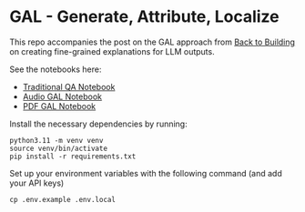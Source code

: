 # GAL - Generate, Attribute, Localize

This repo accompanies the post on the GAL approach from [Back to Building](https://crosley.substack.com/) on creating fine-grained explanations for LLM outputs.

See the notebooks here:
* [Traditional QA Notebook](/traditional_qa/traditional_qa.ipynb)
* [Audio GAL Notebook](/audio_gal/audio_with_gal.ipynb)
* [PDF GAL Notebook](/pdf_gal/pdf_with_gal.ipynb)

Install the necessary dependencies by running:
```
python3.11 -m venv venv
source venv/bin/activate
pip install -r requirements.txt
```

Set up your environment variables with the following command (and add your API keys)
```
cp .env.example .env.local
```